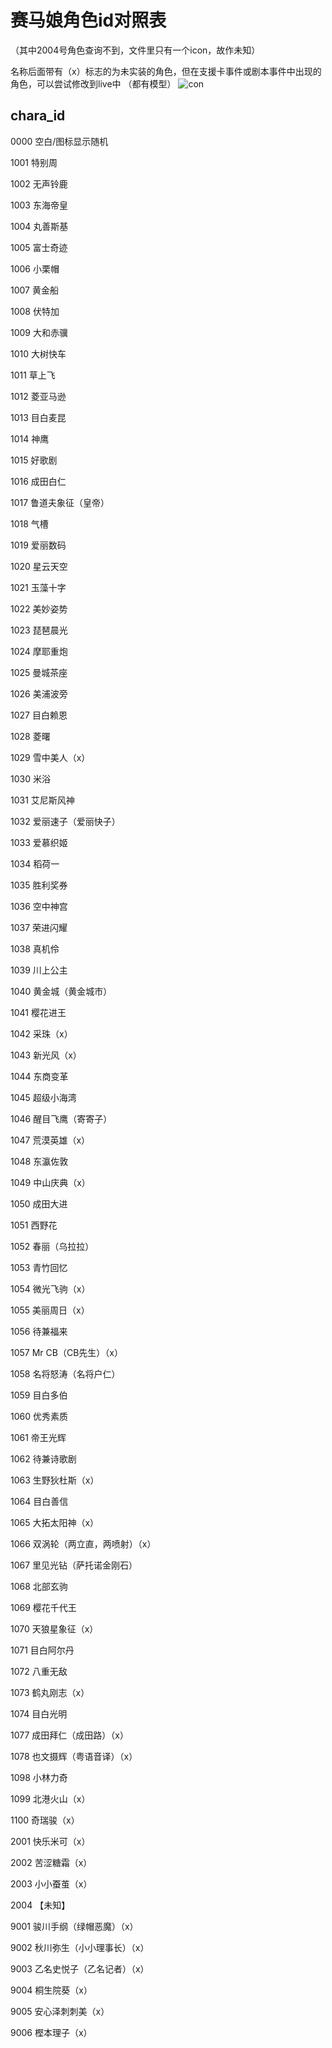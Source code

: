 # 赛马娘角色id对照表

（其中2004号角色查询不到，文件里只有一个icon，故作未知）

名称后面带有（x）标志的为未实装的角色，但在支援卡事件或剧本事件中出现的角色，可以尝试修改到live中
（都有模型）
![con](./raw/951712.png)
## chara_id

0000  空白/图标显示随机

1001  特别周

1002  无声铃鹿

1003  东海帝皇

1004  丸善斯基

1005  富士奇迹

1006  小栗帽

1007  黄金船

1008  伏特加

1009  大和赤骥

1010  大树快车

1011  草上飞

1012  菱亚马逊

1013  目白麦昆

1014  神鹰

1015  好歌剧

1016  成田白仁

1017  鲁道夫象征（皇帝）

1018  气槽

1019  爱丽数码

1020  星云天空

1021  玉藻十字

1022  美妙姿势

1023  琵琶晨光

1024  摩耶重炮

1025  曼城茶座

1026  美浦波旁

1027  目白赖恩

1028  菱曙

1029  雪中美人（x）

1030  米浴

1031  艾尼斯风神

1032  爱丽速子（爱丽快子）

1033  爱慕织姬

1034  稻荷一

1035  胜利奖券

1036  空中神宫

1037  荣进闪耀

1038  真机伶

1039  川上公主

1040  黄金城（黄金城市）

1041  樱花进王

1042  采珠（x）

1043  新光风（x）

1044  东商变革

1045  超级小海湾

1046  醒目飞鹰（寄寄子）

1047  荒漠英雄（x）

1048  东瀛佐敦

1049  中山庆典（x）

1050  成田大进

1051  西野花

1052  春丽（乌拉拉）

1053  青竹回忆

1054  微光飞驹（x）

1055  美丽周日（x）

1056  待兼福来

1057  Mr CB（CB先生）（x）

1058  名将怒涛（名将户仁）

1059  目白多伯

1060  优秀素质

1061  帝王光辉

1062  待兼诗歌剧

1063  生野狄杜斯（x）

1064  目白善信

1065  大拓太阳神（x）

1066  双涡轮（两立直，两喷射）（x）

1067  里见光钻（萨托诺金刚石）

1068  北部玄驹

1069  樱花千代王

1070  天狼星象征（x）

1071  目白阿尔丹

1072  八重无敌

1073  鹤丸刚志（x）

1074  目白光明

1077  成田拜仁（成田路）（x）

1078  也文摄辉（粤语音译）（x）

1098  小林力奇

1099  北港火山（x）

1100  奇瑞骏（x）



2001  快乐米可（x）

2002  苦涩糖霜（x）

2003  小小蚕茧（x）

2004  【未知】

9001  骏川手纲（绿帽恶魔）（x）

9002  秋川弥生（小小理事长）（x）

9003  乙名史悦子（乙名记者）（x）

9004  桐生院葵（x）

9005  安心泽刺刺美（x）

9006  樫本理子（x）
